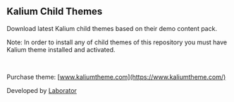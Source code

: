 ## Kalium Child Themes

Download latest Kalium child themes based on their demo content pack.

Note: In order to install any of child themes of this repository you must have Kalium theme installed and activated.

<br>

Purchase theme: [www.kaliumtheme.com](https://www.kaliumtheme.com/)

Developed by [Laborator](https://laborator.co/)
